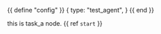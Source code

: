{{ define "config" }}
{
    type: "test_agent", 
}
{{ end }}

this is task_a node. 
<context>
{{ ref `start` }}
</context>
